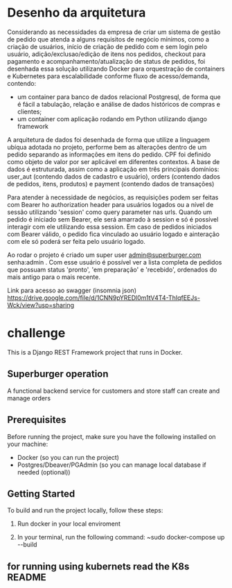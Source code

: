 # Desenho da arquitetura

Considerando as necessidades da empresa de criar um sistema de gestão de pedido que atenda a alguns requisitos de negócio mínimos, como a criação de usuários, início de criação de pedido com e sem login pelo usuário, adição/exclusao/edição de itens nos pedidos, checkout para pagamento e acompanhamento/atualização de status de pedidos, foi desenhada essa solução utilizando Docker para orquestração de containers e Kubernetes para escalabilidade conforme fluxo de acesso/demanda, contendo:
- um container para banco de dados relacional Postgresql, de forma que é fácil a tabulação, relação e análise de dados históricos de compras e clientes;
- um container com aplicação rodando em Python utilizando django framework

A arquitetura de dados foi desenhada de forma que utilize a linguagem ubíqua adotada no projeto, performe bem as alterações dentro de um pedido separando as informações em itens do pedido. CPF foi definido como objeto de valor por ser aplicável em diferentes contextos. A base de dados é estruturada, assim como a aplicação em três principais domínios: user_aut (contendo dados de cadastro e usuário), orders (contendo dados de pedidos, itens, produtos) e payment (contendo dados de transações)  

Para atender à necessidade de negócios, as requisições podem ser feitas com Bearer ho authorization header para usuários logados ou a nível de sessão utilizando 'session' como query parameter nas urls. Quando um pedido é iniciado sem Bearer, ele será amarrado à session e só é possível interagir com ele utilizando essa session. Em caso de pedidos iniciados com Bearer válido, o pedido fica vinculado ao usuário logado e ainteração com ele só poderá ser feita pelo usuário logado. 

Ao rodar o projeto é criado um super user admin@superburger.com senha:admin . Com esse usuário é possível ver a lista completa de pedidos que possuam status 'pronto', 'em preparação' e 'recebido', ordenados do mais antigo para o mais recente.

Link para acesso ao swagger (insomnia json) https://drive.google.com/file/d/1CNN9pYREDl0m1tV4T4-ThIqfEEJs-Wck/view?usp=sharing



# challenge

This is a Django REST Framework project that runs in Docker.

## Superburger operation

A functional backend service for customers and store staff can create and manage orders 

## Prerequisites

Before running the project, make sure you have the following installed on your machine:

- Docker (so you can run the project)
- Postgres/Dbeaver/PGAdmin (so you can manage local database if needed (optional))

## Getting Started

To build and run the project locally, follow these steps:

1. Run docker in your local enviroment

2. In your terminal, run the following command:
    ~sudo docker-compose up --build


## for running using kubernets read the K8s README
